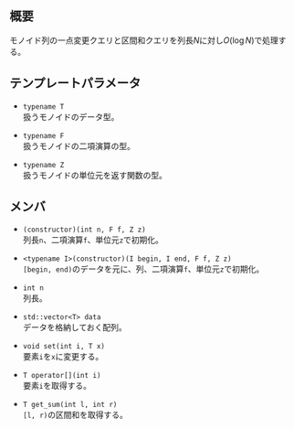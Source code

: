 ## 概要
モノイド列の一点変更クエリと区間和クエリを列長$N$に対し$O(\log N)$で処理する。

## テンプレートパラメータ
- `typename T`  
扱うモノイドのデータ型。

- `typename F`  
扱うモノイドの二項演算の型。

- `typename Z`  
扱うモノイドの単位元を返す関数の型。

## メンバ
- `(constructor)(int n, F f, Z z)`  
列長`n`、二項演算`f`、単位元`z`で初期化。

- `<typename I>(constructor)(I begin, I end, F f, Z z)`  
`[begin, end)`のデータを元に、列、二項演算`f`、単位元`z`で初期化。

- `int n`  
列長。

- `std::vector<T> data`  
データを格納しておく配列。

- `void set(int i, T x)`  
要素`i`を`x`に変更する。

- `T operator[](int i)`  
要素`i`を取得する。

- `T get_sum(int l, int r)`  
`[l, r)`の区間和を取得する。